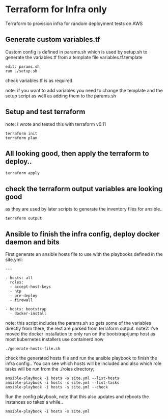 # Terraform for Infra only
Terraform to provision infra for random deployment tests on AWS

## Generate custom variables.tf
Custom config is defined in params.sh which is used by setup.sh to generate the variables.tf from a template file variables.tf.template
```
edit: params.sh
run ./setup.sh
```
check variables.tf is as required.

note: if you want to add variables you need to change the template and the setup script as well as adding them to the params.sh


## Setup and test terraform

note: I wrote and tested this with terraform v0.11

```
terraform init
terraform plan
```

## All looking good, then apply the terraform to deploy..

```
terraform apply
```

## check the terraform output variables are looking good
as they are used by later scripts to generate the inventory files for ansible..

```
terraform output
```

## Ansible to finish the infra config, deploy docker daemon and bits
First generate an ansible hosts file to use with the playbooks defined in the site.yml:
```
---

- hosts: all
  roles:
  - accept-host-keys
  - ntp
  - pre-deploy
  - firewall

- hosts: bootstrap
  - docker-install
```
note: this script includes the params.sh so gets some of the variables directly from there, the rest are parsed from terraform output.
note2: I've moved the docker installation to only run on the bootstrap/jump host as most kubernetes installers use containerd now

```
./generate-hosts-file.sh
```
check the generated hosts file and run the ansible playbook to finish the infra config..
You can see which hosts will be included and also which role tasks will be run from the ./roles directory;
```
ansible-playbook -i hosts -s site.yml --list-hosts
ansible-playbook -i hosts -s site.yml --list-tasks
ansible-playbook -i hosts -s site.yml --check
```

Run the config playbook, note that this also updates and reboots the instances so takes a while..
```
ansible-playbook -i hosts -s site.yml
```





